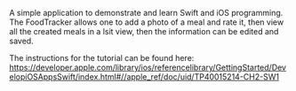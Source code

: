 A simple application to demonstrate and learn Swift and iOS programming.  The FoodTracker allows one to add a photo of a meal and rate it, then view all the created meals in a lsit view, then the information can be edited and saved.

The instructions for the tutorial can be found here: https://developer.apple.com/library/ios/referencelibrary/GettingStarted/DevelopiOSAppsSwift/index.html#//apple_ref/doc/uid/TP40015214-CH2-SW1
